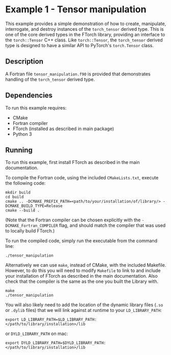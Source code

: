 # Example 1 - Tensor manipulation

This example provides a simple demonstration of how to create, manipulate,
interrogate, and destroy instances of the `torch_tensor` derived type. This is
one of the core derived types in the FTorch library, providing an interface to
the `torch::Tensor` C++ class. Like `torch::Tensor`, the `torch_tensor` derived
type is designed to have a similar API to PyTorch's `torch.Tensor` class.


## Description

A Fortran file `tensor_manipulation.f90` is provided that demonstrates handling
of the `torch_tensor` derived type.

## Dependencies

To run this example requires:

- CMake
- Fortran compiler
- FTorch (installed as described in main package)
- Python 3

## Running

To run this example, first install FTorch as described in the main
documentation.

To compile the Fortran code, using the included `CMakeLists.txt`, execute the
following code:
```
mkdir build
cd build
cmake .. -DCMAKE_PREFIX_PATH=<path/to/your/installation/of/library/> -DCMAKE_BUILD_TYPE=Release
cmake --build .
```

(Note that the Fortran compiler can be chosen explicitly with the
`-DCMAKE_Fortran_COMPILER` flag, and should match the compiler that was used to
locally build FTorch.)

To run the compiled code, simply run the executable from the command line:
```
./tensor_manipulation
```

Alternatively we can use `make`, instead of CMake, with the included Makefile.
However, to do this you will need to modify `Makefile` to link to and include
your installation of FTorch as described in the main documentation. Also check
that the compiler is the same as the one you built the Library with.
```
make
./tensor_manipulation
```

You will also likely need to add the location of the dynamic library files
(`.so` or `.dylib` files) that we will link against at runtime to your
`LD_LIBRARY_PATH`:
```
export LD_LIBRARY_PATH=$LD_LIBRARY_PATH:</path/to/library/installation>/lib
```
or `DYLD_LIBRARY_PATH` on mac:  
```
export DYLD_LIBRARY_PATH=$DYLD_LIBRARY_PATH:</path/to/library/installation>/lib
```
